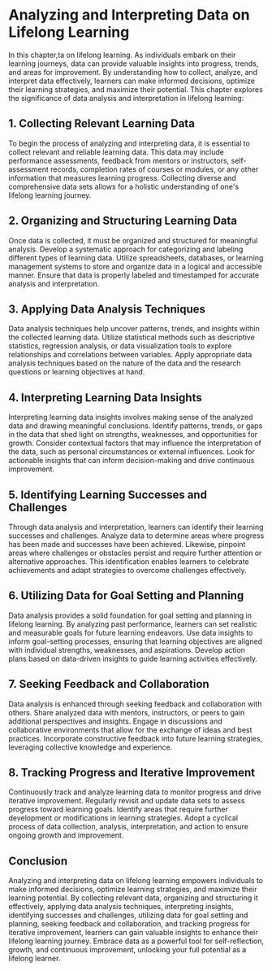 Analyzing and Interpreting Data on Lifelong Learning
=============================================================

In this chapter,ta on lifelong learning. As individuals embark on their learning journeys, data can provide valuable insights into progress, trends, and areas for improvement. By understanding how to collect, analyze, and interpret data effectively, learners can make informed decisions, optimize their learning strategies, and maximize their potential. This chapter explores the significance of data analysis and interpretation in lifelong learning:

1\. **Collecting Relevant Learning Data**
----------------------------------------

To begin the process of analyzing and interpreting data, it is essential to collect relevant and reliable learning data. This data may include performance assessments, feedback from mentors or instructors, self-assessment records, completion rates of courses or modules, or any other information that measures learning progress. Collecting diverse and comprehensive data sets allows for a holistic understanding of one's lifelong learning journey.

2\. **Organizing and Structuring Learning Data**
-----------------------------------------------

Once data is collected, it must be organized and structured for meaningful analysis. Develop a systematic approach for categorizing and labeling different types of learning data. Utilize spreadsheets, databases, or learning management systems to store and organize data in a logical and accessible manner. Ensure that data is properly labeled and timestamped for accurate analysis and interpretation.

3\. **Applying Data Analysis Techniques**
----------------------------------------

Data analysis techniques help uncover patterns, trends, and insights within the collected learning data. Utilize statistical methods such as descriptive statistics, regression analysis, or data visualization tools to explore relationships and correlations between variables. Apply appropriate data analysis techniques based on the nature of the data and the research questions or learning objectives at hand.

4\. **Interpreting Learning Data Insights**
------------------------------------------

Interpreting learning data insights involves making sense of the analyzed data and drawing meaningful conclusions. Identify patterns, trends, or gaps in the data that shed light on strengths, weaknesses, and opportunities for growth. Consider contextual factors that may influence the interpretation of the data, such as personal circumstances or external influences. Look for actionable insights that can inform decision-making and drive continuous improvement.

5\. **Identifying Learning Successes and Challenges**
----------------------------------------------------

Through data analysis and interpretation, learners can identify their learning successes and challenges. Analyze data to determine areas where progress has been made and successes have been achieved. Likewise, pinpoint areas where challenges or obstacles persist and require further attention or alternative approaches. This identification enables learners to celebrate achievements and adapt strategies to overcome challenges effectively.

6\. **Utilizing Data for Goal Setting and Planning**
---------------------------------------------------

Data analysis provides a solid foundation for goal setting and planning in lifelong learning. By analyzing past performance, learners can set realistic and measurable goals for future learning endeavors. Use data insights to inform goal-setting processes, ensuring that learning objectives are aligned with individual strengths, weaknesses, and aspirations. Develop action plans based on data-driven insights to guide learning activities effectively.

7\. **Seeking Feedback and Collaboration**
-----------------------------------------

Data analysis is enhanced through seeking feedback and collaboration with others. Share analyzed data with mentors, instructors, or peers to gain additional perspectives and insights. Engage in discussions and collaborative environments that allow for the exchange of ideas and best practices. Incorporate constructive feedback into future learning strategies, leveraging collective knowledge and experience.

8\. **Tracking Progress and Iterative Improvement**
--------------------------------------------------

Continuously track and analyze learning data to monitor progress and drive iterative improvement. Regularly revisit and update data sets to assess progress toward learning goals. Identify areas that require further development or modifications in learning strategies. Adopt a cyclical process of data collection, analysis, interpretation, and action to ensure ongoing growth and improvement.

Conclusion
----------

Analyzing and interpreting data on lifelong learning empowers individuals to make informed decisions, optimize learning strategies, and maximize their learning potential. By collecting relevant data, organizing and structuring it effectively, applying data analysis techniques, interpreting insights, identifying successes and challenges, utilizing data for goal setting and planning, seeking feedback and collaboration, and tracking progress for iterative improvement, learners can gain valuable insights to enhance their lifelong learning journey. Embrace data as a powerful tool for self-reflection, growth, and continuous improvement, unlocking your full potential as a lifelong learner.
